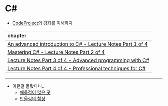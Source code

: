 # C#

* [CodeProject](https://www.codeproject.com/Articles/1094079/An-advanced-introduction-to-Csharp-Lecture-Notes-P)의 강좌를 이해하자

| chapter |
|:--------|
| [An advanced introduction to C# - Lecture Notes Part 1 of 4](/Csharp/An_advanced_introduction_to_C_.md) |
| [Mastering C# - Lecture Notes Part 2 of 4](/Csharp/Mastering.md) |
| [Lecture Notes Part 3 of 4 - Advanced programming with C#](/Csharp/Part3.md)|
| [Lecture Notes Part 4 of 4 - Professional techniques for C#](/Csharp/Professional.md) |

-----

* 이런걸 몰랐다니..
  * [배울점이 많은 곳](http://rapapa.net/?cat=6)
  * [반올림의 함정](/Csharp/round_is_insane.md)

